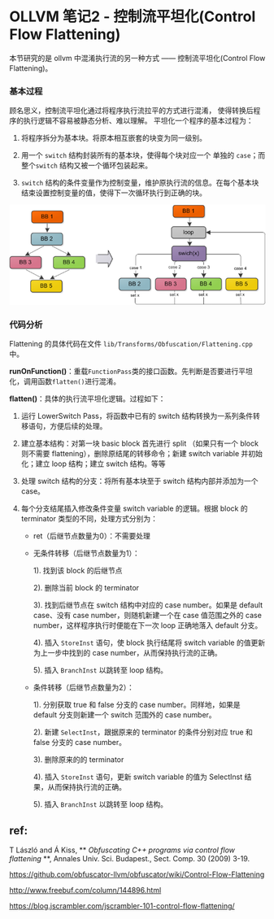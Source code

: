 
# OLLVM 笔记2 - 控制流平坦化(Control Flow Flattening)

本节研究的是 ollvm 中混淆执行流的另一种方式 —— 控制流平坦化(Control Flow Flattening)。

### 基本过程

顾名思义，控制流平坦化通过将程序执行流拉平的方式进行混淆，
使得转换后程序的执行逻辑不容易被静态分析、难以理解。
平坦化一个程序的基本过程为：

1. 将程序拆分为基本块。将原本相互嵌套的块变为同一级别。

2. 用一个 `switch` 结构封装所有的基本块，使得每个块对应一个 单独的 `case`；而整个`switch` 结构又被一个循环包装起来。

3. `switch` 结构的条件变量作为控制变量，维护原执行流的信息。在每个基本块结束设置控制变量的值，使得下一次循环执行到正确的块。

![](flattening.png)

### 代码分析

Flattening 的具体代码在文件 `lib/Transforms/Obfuscation/Flattening.cpp` 中。

**runOnFunction()**：重载`FunctionPass`类的接口函数。先判断是否要进行平坦化，调用函数`flatten()`进行混淆。

**flatten()**：具体的执行流平坦化逻辑。过程如下：

1. 运行 LowerSwitch Pass，将函数中已有的 switch 结构转换为一系列条件转移语句，方便后续的处理。

2. 建立基本结构：对第一块 basic block 首先进行 split （如果只有一个 block 则不需要 flattening），删除原结尾的转移命令；新建 switch variable 并初始化；建立 loop 结构；建立 switch 结构。等等

3. 处理 switch 结构的分支：将所有基本块至于 switch 结构内部并添加为一个 case。

4. 每个分支结尾插入修改条件变量 switch variable 的逻辑。根据 block 的 terminator 类型的不同，处理方式分别为：

    - ret（后继节点数量为0）：不需要处理

    - 无条件转移（后继节点数量为1）：

        1). 找到该 block 的后继节点

        2). 删除当前 block 的 terminator

        3). 找到后继节点在 switch 结构中对应的 case number。如果是 default case、没有 case number，则随机新建一个在 case 值范围之外的 case number，这样程序执行时便能在下一次 loop 正确地落入 default 分支。

        4). 插入 `StoreInst` 语句，使 block 执行结尾将 switch variable 的值更新为上一步中找到的 case number，从而保持执行流的正确。

        5). 插入 `BranchInst` 以跳转至 loop 结构。

    - 条件转移（后继节点数量为2）：

        1). 分别获取 true 和 false 分支的 case number。同样地，如果是 default 分支则新建一个 switch 范围外的 case number。

        2). 新建 `SelectInst`，跟据原来的 terminator 的条件分别对应 true 和 false 分支的 case number。

        3). 删除原来的的 terminator

        4). 插入 `StoreInst` 语句，更新 switch variable 的值为 SelectInst 结果，从而保持执行流的正确。

        5). 插入 `BranchInst` 以跳转至 loop 结构。

## ref:

T László and Á Kiss, ** *Obfuscating C++ programs via control flow flattening* **, Annales Univ. Sci. Budapest., Sect. Comp. 30 (2009) 3-19.

https://github.com/obfuscator-llvm/obfuscator/wiki/Control-Flow-Flattening

http://www.freebuf.com/column/144896.html

https://blog.jscrambler.com/jscrambler-101-control-flow-flattening/

<br/><br/>
